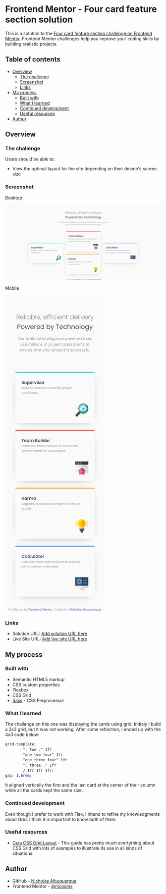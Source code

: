 # Frontend Mentor - Four card feature section solution

This is a solution to the [Four card feature section challenge on Frontend Mentor](https://www.frontendmentor.io/challenges/four-card-feature-section-weK1eFYK). Frontend Mentor challenges help you improve your coding skills by building realistic projects. 

## Table of contents

- [Overview](#overview)
  - [The challenge](#the-challenge)
  - [Screenshot](#screenshot)
  - [Links](#links)
- [My process](#my-process)
  - [Built with](#built-with)
  - [What I learned](#what-i-learned)
  - [Continued development](#continued-development)
  - [Useful resources](#useful-resources)
- [Author](#author)

## Overview

### The challenge

Users should be able to:

- View the optimal layout for the site depending on their device's screen size

### Screenshot

Desktop

![](./screenshots/Frontend%20Mentor%20Four%20card%20feature%20section%20-%20Desktop.png)

Mobile

![](./screenshots/Frontend%20Mentor%20Four%20card%20feature%20section%20-%20Mobile.png)


### Links

- Solution URL: [Add solution URL here](https://your-solution-url.com)
- Live Site URL: [Add live site URL here](https://your-live-site-url.com)

## My process

### Built with

- Semantic HTML5 markup
- CSS custom properties
- Flexbox
- CSS Grid
- [Sass](https://sass-lang.com/) - CSS Preprocessor


### What I learned

The challenge on this one was displaying the cards using grid. Initialy I build a 2x3 grid, but it was not working. After some reflection, I ended up with the 4x3 code below:

```css
grid-template:
        ". two ." 1fr
        "one two four" 1fr
        "one three four" 1fr
        ". three ." 1fr
        / 1fr 1fr 1fr;
gap: 1.6rem;
```

It aligned vertically the first and the last card at the center of their column while all the cards kept the same size.


### Continued development

Even though I prefer to work with Flex, I intend to refine my knowledgments about Grid. I think it is important to know both of them. 

### Useful resources

- [Guia CSS Grid Layout](https://www.origamid.com/projetos/css-grid-layout-guia-completo/) - This guide has pretty much evertything about CSS Grid with lots of examples to illustrate its use in all kinds of situations.

## Author

- GitHub - [Nicholas Albuquerque](github.com/nicoams)
- Frontend Mentor - [@nicoams](https://www.frontendmentor.io/profile/nicoams)